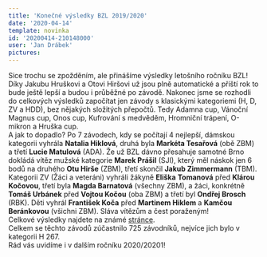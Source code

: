 ```yaml
---
title: 'Konečné výsledky BZL 2019/2020'
date: '2020-04-14'
template: novinka
id: '20200414-210148000'
user: 'Jan Drábek'
pictures:
---
```

Sice trochu se zpožděním, ale přinášíme výsledky letošního ročníku BZL! Díky Jakubu Hruškovi a Otovi Hiršovi už jsou plně automatické a příští rok to bude ještě lepší a budou i průběžné po závodě. Nakonec jsme se rozhodli do celkových výsledků započítat jen závody s klasickými kategoriemi (H, D, ZV a HDD), bez nějakých složitých přepočtů. Tedy Adamna cup, Vánoční Magnus cup, Onos cup, Kufrování s medvěděm, Hromniční trápení, O-mikron a Hruška cup.  
A jak to dopadlo? Po 7 závodech, kdy se počítají 4 nejlepší, dámskou kategorii vyhrála **Natalia Hiklová**, druhá byla **Markéta Tesařová** (obě ZBM) a třetí **Lucie Matulová** (ADA). Že už BZL dávno přesahuje samotné Brno dokládá vítěz mužské kategorie **Marek Prášil** (SJI), který měl náskok jen 6 bodů na druhého **Otu Hirše** (ZBM), třetí skončil **Jakub Zimmermann** (TBM). Kategorii ZV (Žáci a veteráni) vyhráli žákyně **Eliška** **Tomanová** před **Klárou Kočovou**, třetí byla **Magda Barnatová** (všechny ZBM), a žáci, konkrétně **Tomáš Urbánek** před **Vojtou Kočou** (oba ZBM) a třetí byl **Ondřej Brosch** (RBK). Děti vyhrál **František Koča** před **Martinem Hiklem** a **Kamčou Beránkovou** (všichni ZBM). Sláva vítězům a čest poraženým!  
Celkové výsledky najdete na známé [stránce](https://bzl.zabiny.club/).  
Celkem se těchto závodů zúčastnilo 725 závodníků, nejvíce jich bylo v kategorii H 267.  
Rád vás uvidíme i v dalším ročníku 2020/20201!
